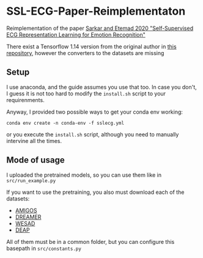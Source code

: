 # SSL-ECG-Paper-Reimplementaton
Reimplementation of the paper [Sarkar and Etemad 2020 "Self-Supervised ECG Representation Learning for Emotion Recognition"](https://ieeexplore.ieee.org/document/9161416)

There exist a Tensorflow 1.14 version from the original author in [this repository](https://code.engineering.queensu.ca/17ps21/SSL-ECG), however the converters to the datasets are missing

## Setup

I use anaconda, and the guide assumes you use that too. In case you don't, I guess it is not too hard to modify the `install.sh` script to your requirenments.

Anyway, I provided two possible ways to get your conda env working:

`conda env create -n conda-env -f sslecg.yml`

or you execute the `install.sh` script, although you need to manually intervine all the times.

## Mode of usage

I uploaded the pretrained models, so you can use them like in `src/run_example.py`

If you want to use the pretraining, you also must download each of the datasets:
- [AMIGOS](http://www.eecs.qmul.ac.uk/mmv/datasets/amigos/download.html)
- [DREAMER](https://zenodo.org/record/546113#.YKLY0WYzaHs)
- [WESAD](https://archive.ics.uci.edu/ml/datasets/WESAD+%28Wearable+Stress+and+Affect+Detection%29)
- [DEAP](http://www.eecs.qmul.ac.uk/mmv/datasets/deap/)

All of them must be in a common folder, but you can configure this basepath in `src/constants.py`
